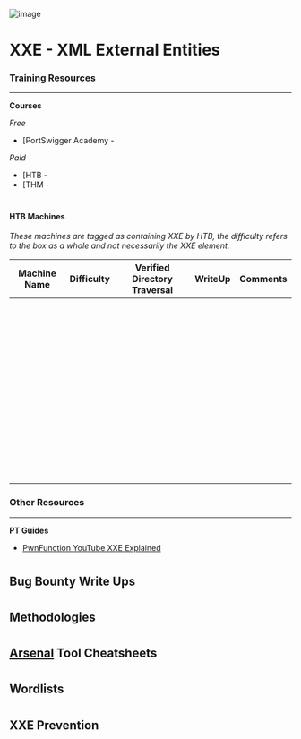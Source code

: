 ![image](https://github.com/user-attachments/assets/2001f1cc-0a7a-4871-a657-e3d483ceb030)

# XXE - XML External Entities

### Training Resources
---

**Courses**

*Free*
- [PortSwigger Academy - 

*Paid*
- [HTB - 
- [THM - 

#

#### HTB Machines
*These machines are tagged as containing XXE by HTB, the difficulty refers to the box as a whole and not necessarily the XXE element.*

| Machine Name | Difficulty | Verified Directory Traversal | WriteUp | Comments |
| -- | -- | -- | -- | -- |
| | | | | |
| | | | | |
| | | | | |
| | | | | |
| | | | | |
| | | | | |
| | | | | |
| | | | | |
| | | | | |
| | | | | |
| | | | | |
| | | | | |
| | | | | |
| | | | | |
| | | | | |
| | | | | |
| | | | | |
| | | | | |
| | | | | |
| | | | | |
| | | | | |
| | | | | |
| | | | | |
| | | | | |
| | | | | |
| | | | | |
| | | | | |
| | | | | |
| | | | | |
| | | | | |
| | | | | |
| | | | | |
| | | | | |
| | | | | |
| | | | | |
| | | | | |
| | | | | |
| | | | | |
| | | | | |
| | | | | |
| | | | | |
| | | | | |
| | | | | |
| | | | | |
| | | | | |
| | | | | |
| | | | | |
| | | | | |
| | | | | |
| | | | | |
| | | | | |
| | | | | |
| | | | | |
| | | | | |
| | | | | |

### Other Resources
---
**PT Guides**
- [PwnFunction YouTube XXE Explained](https://www.youtube.com/watch?v=gjm6VHZa_8s)
#
**Bug Bounty Write Ups**
- 
#
**Methodologies**
- 
#
**[Arsenal](https://github.com/Orange-Cyberdefense/arsenal/tree/master) Tool Cheatsheets**
- 
#
**Wordlists**
- 
#
**XXE Prevention**
- 
#
